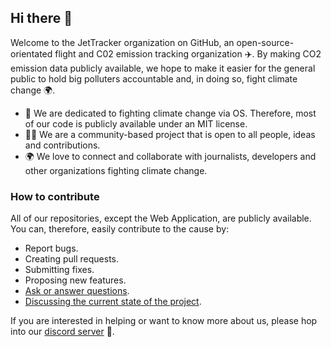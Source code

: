 ## Hi there 👋

Welcome to the JetTracker organization on GitHub, an open-source-orientated flight and C02 emission tracking organization ✈️. By making CO2 emission data publicly available, 
we hope to make it easier for the general public to hold big polluters accountable and, in doing so, fight climate change 🌍. 

- :person_fencing: We are dedicated to fighting climate change via OS. Therefore, most of our code is publicly available under an MIT license.
- 🙋‍♀️ We are a community-based project that is open to all people, ideas and contributions.
- 🌍 We love to connect and collaborate with journalists, developers and other organizations fighting climate change.

### How to contribute

All of our repositories, except the Web Application, are publicly available. You can, therefore, easily contribute to the cause by:

- Report bugs.
- Creating pull requests. 
- Submitting fixes.
- Proposing new features.
- [Ask or answer questions](https://github.com/jettracker-org/community).
- [Discussing the current state of the project](https://discord.com/invite/EhVPmRK7P4).

If you are interested in helping or want to know more about us, please hop into our [discord server](https://discord.com/invite/EhVPmRK7P4) 🧙.

